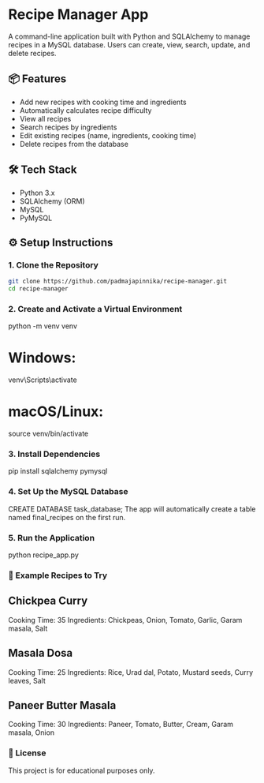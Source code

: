 # Recipe Manager App

A command-line application built with Python and SQLAlchemy to manage recipes in a MySQL database. Users can create, view, search, update, and delete recipes.

## 📦 Features

- Add new recipes with cooking time and ingredients
- Automatically calculates recipe difficulty
- View all recipes
- Search recipes by ingredients
- Edit existing recipes (name, ingredients, cooking time)
- Delete recipes from the database

## 🛠️ Tech Stack

- Python 3.x
- SQLAlchemy (ORM)
- MySQL
- PyMySQL

## ⚙️ Setup Instructions

### 1. Clone the Repository

```bash
git clone https://github.com/padmajapinnika/recipe-manager.git
cd recipe-manager
```

### 2. Create and Activate a Virtual Environment

python -m venv venv

# Windows:

venv\Scripts\activate

# macOS/Linux:

source venv/bin/activate

### 3. Install Dependencies

pip install sqlalchemy pymysql

### 4. Set Up the MySQL Database

CREATE DATABASE task_database;
The app will automatically create a table named final_recipes on the first run.

### 5. Run the Application

python recipe_app.py

### 🧪 Example Recipes to Try

## Chickpea Curry

Cooking Time: 35
Ingredients: Chickpeas, Onion, Tomato, Garlic, Garam masala, Salt

## Masala Dosa

Cooking Time: 25
Ingredients: Rice, Urad dal, Potato, Mustard seeds, Curry leaves, Salt

## Paneer Butter Masala

Cooking Time: 30
Ingredients: Paneer, Tomato, Butter, Cream, Garam masala, Onion

### 📝 License

This project is for educational purposes only.
